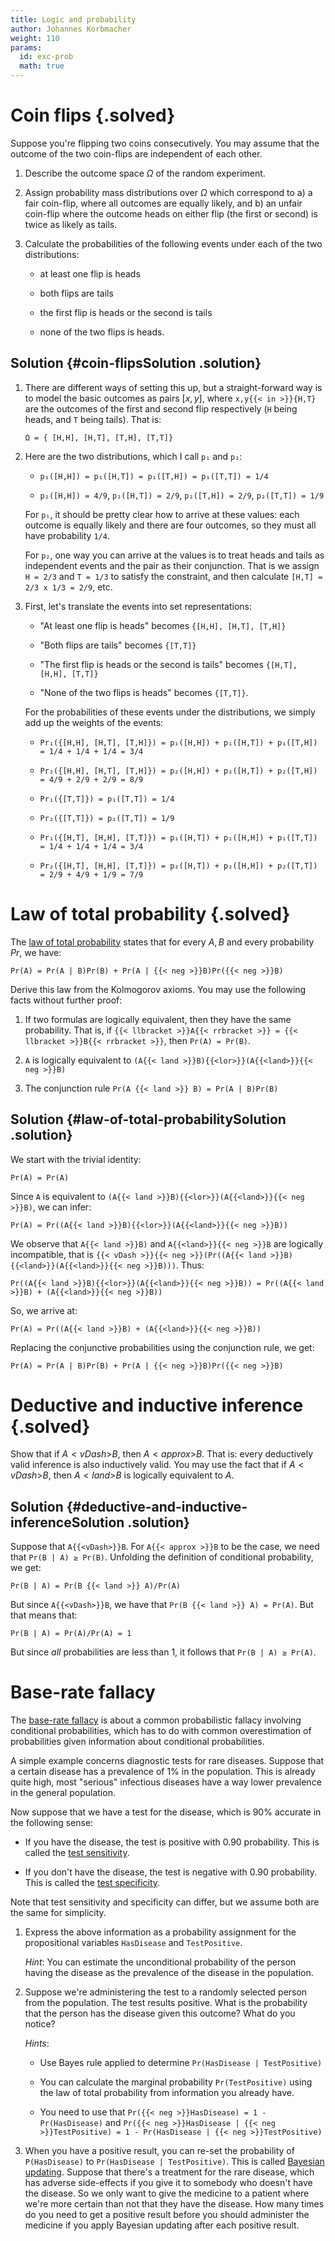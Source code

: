 ```yaml
---
title: Logic and probability
author: Johannes Korbmacher
weight: 110
params: 
  id: exc-prob
  math: true
---
```


# Coin flips {.solved}

Suppose you're flipping two coins consecutively. You may assume that the
outcome of the two coin-flips are independent of each other.

1. Describe the outcome space $Ω$ of the random experiment.

2. Assign probability mass distributions over $Ω$ which correspond to a) a fair
   coin-flip, where all outcomes are equally likely, and b) an unfair coin-flip
where the outcome heads on either flip (the first or second) is twice as likely
as tails. 

3. Calculate the probabilities of the following events under each of the two distributions:

    - at least one flip is heads

    - both flips are tails

    - the first flip is heads or the second is tails

    - none of the two flips is heads.

## Solution {#coin-flipsSolution .solution}

1. There are different ways of setting this up, but a straight-forward way is
   to model the basic outcomes as pairs $[x,y]$, where `x,y{{< in >}}{H,T}` are
the outcomes of the first and second flip respectively (`H` being heads, and
`T` being tails). That is:

    ```
    Ω = { [H,H], [H,T], [T,H], [T,T]}
    ```

2. Here are the two distributions, which I call `p₁` and `p₂`:

    - `p₁([H,H]) = p₁([H,T]) = p₁([T,H]) = p₁([T,T]) = 1/4`

    - `p₂([H,H]) = 4/9`, `p₂([H,T]) = 2/9`, `p₂([T,H]) = 2/9`, `p₂([T,T]) = 1/9`


    For `p₁`, it should be pretty clear how to arrive at these values: each
    outcome is equally likely and there are four outcomes, so they must all
    have probability `1/4`.

    For `p₂`, one way you can arrive at the values is to treat heads and tails
    as independent events and the pair as their conjunction. That is we assign
    `H = 2/3` and `T = 1/3` to satisfy the constraint, and then calculate `[H,T]
    = 2/3 x 1/3 = 2/9`, etc.

3. First, let's translate the events into set representations:

    - "At least one flip is heads" becomes `{[H,H], [H,T], [T,H]}`

    - "Both flips are tails" becomes `{[T,T]}`

    - "The first flip is heads or the second is tails" becomes `{[H,T], [H,H], [T,T]}`

    - "None of the two flips is heads" becomes `{[T,T]}`.

   For the probabilities of these events under the distributions, we simply add
   up the weights of the events:

    - `Pr₁({[H,H], [H,T], [T,H]}) = p₁([H,H]) + p₁([H,T]) + p₁([T,H]) = 1/4 +
    1/4 + 1/4 = 3/4`
    - `Pr₂({[H,H], [H,T], [T,H]}) = p₂([H,H]) + p₂([H,T]) + p₂([T,H]) = 4/9 +
    2/9 + 2/9 = 8/9`

    - `Pr₁({[T,T]}) = p₁([T,T]) = 1/4`
    - `Pr₂({[T,T]}) = p₂([T,T]) = 1/9`

    - `Pr₁({[H,T], [H,H], [T,T]}) = p₁([H,T]) + p₁([H,H]) + p₁([T,T]) = 1/4 +
    1/4 + 1/4 = 3/4`
    - `Pr₂({[H,T], [H,H], [T,T]}) = p₂([H,T]) + p₂([H,H]) + p₂([T,T]) = 2/9 +
    4/9 + 1/9 = 7/9`

# Law of total probability {.solved}

The [law of total
probability](https://en.wikipedia.org/wiki/Law_of_total_probability) states
that for every $A,B$ and every probability $Pr$, we have:

```
Pr(A) = Pr(A | B)Pr(B) + Pr(A | {{< neg >}}B)Pr({{< neg >}}B)
```

Derive this law from the Kolmogorov axioms. You may use the following facts without further proof:

1. If two formulas are logically equivalent, then they have the same probability. That is, if `{{< llbracket >}}A{{< rrbracket >}} = {{< llbracket >}}B{{< rrbracket >}}`, then `Pr(A) = Pr(B)`.

2. `A` is logically equivalent to `(A{{< land >}}B){{<lor>}}(A{{<land>}}{{< neg >}}B)`

3. The conjunction rule `Pr(A {{< land >}} B) = Pr(A | B)Pr(B)`

## Solution {#law-of-total-probabilitySolution .solution}

We start with the trivial identity:

```
Pr(A) = Pr(A)
```

Since `A` is equivalent to `(A{{< land >}}B){{<lor>}}(A{{<land>}}{{< neg >}}B)`,
we can infer: 

```
Pr(A) = Pr((A{{< land >}}B){{<lor>}}(A{{<land>}}{{< neg >}}B))
```

We observe that `A{{< land >}}B)` and `A{{<land>}}{{< neg >}}B` are logically
incompatible, that is `{{< vDash >}}{{< neg >}}(Pr((A{{< land >}}B){{<land>}}(A{{<land>}}{{< neg >}}B)))`. Thus:

```
Pr((A{{< land >}}B){{<lor>}}(A{{<land>}}{{< neg >}}B)) = Pr((A{{< land >}}B) + (A{{<land>}}{{< neg >}}B))
```

So, we arrive at: 

```
Pr(A) = Pr((A{{< land >}}B) + (A{{<land>}}{{< neg >}}B))
```

Replacing the conjunctive probabilities using the conjunction rule, we get:

```
Pr(A) = Pr(A | B)Pr(B) + Pr(A | {{< neg >}}B)Pr({{< neg >}}B)
```

# Deductive and inductive inference {.solved}

Show that if $A{{<vDash>}}B$, then $A{{< approx >}}B$. That is: every
deductively valid inference is also inductively valid. You may use the fact
that if $A{{< vDash >}}B$, then $A{{< land >}}B$ is logically equivalent to
$A$.

## Solution {#deductive-and-inductive-inferenceSolution .solution}

Suppose that `A{{<vDash>}}B`. For `A{{< approx >}}B` to be the case, we need
that `Pr(B | A) ≥ Pr(B)`. Unfolding the definition of conditional probability,
we get:

```
Pr(B | A) = Pr(B {{< land >}} A)/Pr(A)
```

But since `A{{<vDash>}}B`, we have that `Pr(B {{< land >}} A) = Pr(A)`. But that
means that:

```
Pr(B | A) = Pr(A)/Pr(A) = 1
```

But since _all_ probabilities are less than 1, it follows that `Pr(B | A) ≥ Pr(A)`.

# Base-rate fallacy

The [base-rate fallacy](https://en.wikipedia.org/wiki/Base_rate_fallacy) is
about a common probabilistic fallacy involving conditional probabilities, which
has to do with common overestimation of probabilities given information about conditional probabilities.

A simple example concerns diagnostic tests for rare diseases. Suppose
that a certain disease has a prevalence of 1% in the population. This is
already quite high, most "serious" infectious diseases have a way lower
prevalence in the general population.

Now suppose that we have a test for the disease, which is 90% accurate in the
following sense:

+ If you have the disease, the test is positive with 0.90 probability. This is
called the [test sensitivity](Sensitivity_and_specificity).

+ If you don't have the disease, the test is negative with 0.90 probability. This is
called the [test specificity](Sensitivity_and_specificity).

Note that test sensitivity and specificity can differ, but we assume both are
the same for simplicity.

1. Express the above information as a probability assignment for the
   propositional variables `HasDisease` and `TestPositive`.  

    _Hint_: You can estimate the unconditional probability of the person having
    the disease as the prevalence of the disease in the population.

2. Suppose we're administering the test to a randomly selected person from the
   population. The test results positive. What is the probability that the
person has the disease given this outcome? What do you notice?

    _Hints_: 

    - Use Bayes rule applied to determine `Pr(HasDisease | TestPositive)`

    - You can calculate the marginal probability `Pr(TestPositive)` using the law of total probability from information you already have. 

    - You need to use that `Pr({{< neg >}}HasDisease) = 1 - Pr(HasDisease)` and `Pr({{< neg >}}HasDisease | {{< neg >}}TestPositive) = 1 - Pr(HasDisease | {{< neg >}}TestPositive)`

3. When you have a positive result, you can re-set the probability of
   `P(HasDisease)` to `Pr(HasDisease | TestPositive)`. This is called [Bayesian
updating](https://en.wikipedia.org/wiki/Bayesian_inference). Suppose that
there's a treatment for the rare disease, which has adverse side-effects if you
give it to somebody who doesn't have the disease. So we only want to give the
medicine to a patient where we're more certain than not that they have the
disease. How many times do you need to get a positive result before you should
administer the medicine if you apply Bayesian updating after each positive
result.
